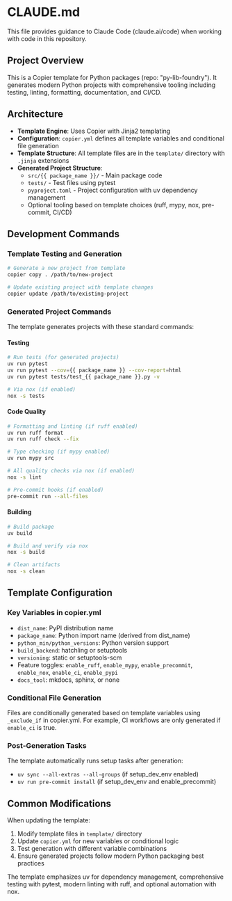 # CLAUDE.md

This file provides guidance to Claude Code (claude.ai/code) when working with code in this repository.

## Project Overview

This is a Copier template for Python packages (repo: "py-lib-foundry"). It generates modern Python projects with comprehensive tooling including testing, linting, formatting, documentation, and CI/CD.

## Architecture

- **Template Engine**: Uses Copier with Jinja2 templating
- **Configuration**: `copier.yml` defines all template variables and conditional file generation
- **Template Structure**: All template files are in the `template/` directory with `.jinja` extensions
- **Generated Project Structure**: 
  - `src/{{ package_name }}/` - Main package code
  - `tests/` - Test files using pytest
  - `pyproject.toml` - Project configuration with uv dependency management
  - Optional tooling based on template choices (ruff, mypy, nox, pre-commit, CI/CD)

## Development Commands

### Template Testing and Generation
```bash
# Generate a new project from template
copier copy . /path/to/new-project

# Update existing project with template changes  
copier update /path/to/existing-project
```

### Generated Project Commands
The template generates projects with these standard commands:

#### Testing
```bash
# Run tests (for generated projects)
uv run pytest
uv run pytest --cov={{ package_name }} --cov-report=html
uv run pytest tests/test_{{ package_name }}.py -v

# Via nox (if enabled)
nox -s tests
```

#### Code Quality
```bash
# Formatting and linting (if ruff enabled)
uv run ruff format
uv run ruff check --fix

# Type checking (if mypy enabled)
uv run mypy src

# All quality checks via nox (if enabled)
nox -s lint

# Pre-commit hooks (if enabled)
pre-commit run --all-files
```

#### Building
```bash
# Build package
uv build

# Build and verify via nox
nox -s build

# Clean artifacts
nox -s clean
```

## Template Configuration

### Key Variables in copier.yml
- `dist_name`: PyPI distribution name
- `package_name`: Python import name (derived from dist_name)
- `python_min/python_versions`: Python version support
- `build_backend`: hatchling or setuptools
- `versioning`: static or setuptools-scm
- Feature toggles: `enable_ruff`, `enable_mypy`, `enable_precommit`, `enable_nox`, `enable_ci`, `enable_pypi`
- `docs_tool`: mkdocs, sphinx, or none

### Conditional File Generation
Files are conditionally generated based on template variables using `_exclude_if` in copier.yml. For example, CI workflows are only generated if `enable_ci` is true.

### Post-Generation Tasks
The template automatically runs setup tasks after generation:
- `uv sync --all-extras --all-groups` (if setup_dev_env enabled)
- `uv run pre-commit install` (if setup_dev_env and enable_precommit)

## Common Modifications

When updating the template:
1. Modify template files in `template/` directory
2. Update `copier.yml` for new variables or conditional logic
3. Test generation with different variable combinations
4. Ensure generated projects follow modern Python packaging best practices

The template emphasizes uv for dependency management, comprehensive testing with pytest, modern linting with ruff, and optional automation with nox.
